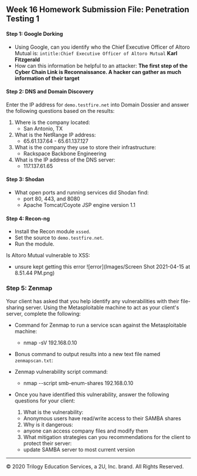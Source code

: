 ## Week 16 Homework Submission File: Penetration Testing 1

#### Step 1: Google Dorking


- Using Google, can you identify who the Chief Executive Officer of Altoro Mutual is:
`intitle:Chief Executive Officer of Altoro Mutual` **Karl Fitzgerald**
- How can this information be helpful to an attacker:
 **The first step of the Cyber Chain Link is Reconnaissance. A hacker can gather as much information of their target**

#### Step 2: DNS and Domain Discovery

Enter the IP address for `demo.testfire.net` into Domain Dossier and answer the following questions based on the results: 

  1. Where is the company located: 
      - San Antonio, TX
  2. What is the NetRange IP address:
      - 65.61.137.64 - 65.61.137.127
  3. What is the company they use to store their infrastructure:
      - Rackspace Backbone Engineering
  4. What is the IP address of the DNS server:
      - 117.137.61.65
#### Step 3: Shodan

- What open ports and running services did Shodan find:
    - port 80, 443, and 8080
    - Apache Tomcat/Coyote JSP engine version 1.1
#### Step 4: Recon-ng

- Install the Recon module `xssed`. 
- Set the source to `demo.testfire.net`. 
- Run the module. 

Is Altoro Mutual vulnerable to XSS: 
  - unsure kept getting this error
  ![error](Images/Screen Shot 2021-04-15 at 8.51.44 PM.png) 
### Step 5: Zenmap

Your client has asked that you help identify any vulnerabilities with their file-sharing server. Using the Metasploitable machine to act as your client's server, complete the following:

- Command for Zenmap to run a service scan against the Metasploitable machine: 
  - nmap -sV 192.168.0.10
- Bonus command to output results into a new text file named `zenmapscan.txt`:

- Zenmap vulnerability script command: 
  - nmap --script smb-enum-shares 192.168.0.10
- Once you have identified this vulnerability, answer the following questions for your client:
  1. What is the vulnerability:
    - Anonymous users have read/write access to their SAMBA shares
  2. Why is it dangerous:
    - anyone can access company files and modify them 
  3. What mitigation strategies can you recommendations for the client to protect their server:
    - update SAMBA server to most current version
---
© 2020 Trilogy Education Services, a 2U, Inc. brand. All Rights Reserved.  

